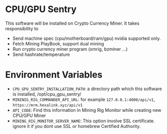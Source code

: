 # CPU/GPU Sentry
This software will be installed on Crypto Currency Miner. It takes responsibility to
- Send machine spec (cpu/motherboard/ram/gpu) nvidia supported only.
- Fetch Mining PlayBook, support dual mining
- Run crypto currency miner program (xmrig, bzminer ...)
- Send hashrate/temperature

# Environment Variables
- `CPU_GPU_SENTRY_INSTALLATION_PATH`: a directory path which this software is installed, /opt/cpu_gpu_sentry/
- `MININIG_RIG_COMMANDER_API_URL`: for example `127.0.0.1:4000/api/v1`, `https://mrm.hexalink.xyz/api/v1`
- `API_CODE`: Find this information in Mining Rig Monitor while creating new CPU/GPU Miner
- `MINING_RIG_MONITOR_SERVER_NAME`: This option involve SSL certificate. ignore it if you dont use SSL or homebrew Certified Authority.

